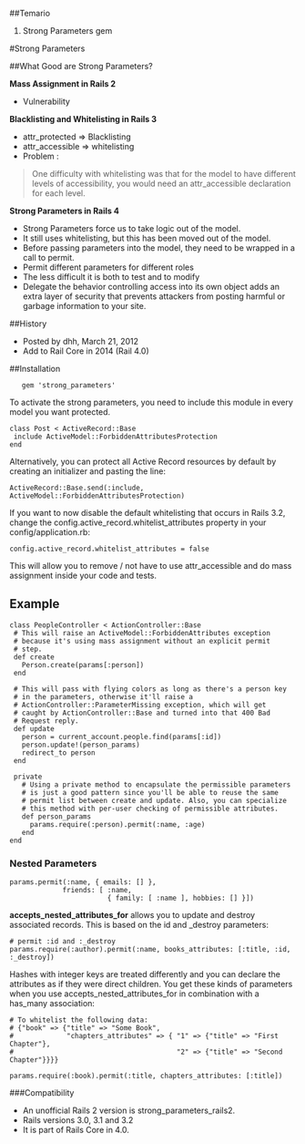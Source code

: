 ##Temario
1. Strong Parameters gem

#Strong Parameters



##What Good are Strong Parameters?

**Mass Assignment in Rails 2**
- Vulnerability

**Blacklisting and Whitelisting in Rails 3**

- attr_protected =>  Blacklisting
- attr_accessible =>  whitelisting
- Problem :
>One difficulty with whitelisting was that for the model to have different levels of accessibility, you would need an attr_accessible declaration for each level.

**Strong Parameters in Rails 4**
- Strong Parameters force us to take logic out of the model.
- It still uses whitelisting, but this has been moved out of the model.
- Before passing parameters into the model, they need to be wrapped in a call to permit.
- Permit different parameters for different roles
- The less difficult it is both to test and to modify
- Delegate the behavior controlling access into its own object
adds an extra layer of security that prevents attackers from posting harmful or garbage information to your site.


##History
- Posted by dhh, March 21, 2012
- Add to Rail Core in 2014 (Rail 4.0)

##Installation
 ```
    gem 'strong_parameters'
```

To activate the strong parameters, you need to include this module in every model you want protected.
 ```
class Post < ActiveRecord::Base
  include ActiveModel::ForbiddenAttributesProtection
end
 ```
Alternatively, you can protect all Active Record resources by default by creating an initializer and pasting the line:
 ```
ActiveRecord::Base.send(:include, ActiveModel::ForbiddenAttributesProtection)
 ```
If you want to now disable the default whitelisting that occurs in Rails 3.2, change the config.active_record.whitelist_attributes property in your config/application.rb:
 ```
config.active_record.whitelist_attributes = false
 ```
This will allow you to remove / not have to use attr_accessible and do mass assignment inside your code and tests.

## Example

 ```
class PeopleController < ActionController::Base
  # This will raise an ActiveModel::ForbiddenAttributes exception
  # because it's using mass assignment without an explicit permit
  # step.
  def create
    Person.create(params[:person])
  end

  # This will pass with flying colors as long as there's a person key
  # in the parameters, otherwise it'll raise a
  # ActionController::ParameterMissing exception, which will get
  # caught by ActionController::Base and turned into that 400 Bad
  # Request reply.
  def update
    person = current_account.people.find(params[:id])
    person.update!(person_params)
    redirect_to person
  end

  private
    # Using a private method to encapsulate the permissible parameters
    # is just a good pattern since you'll be able to reuse the same
    # permit list between create and update. Also, you can specialize
    # this method with per-user checking of permissible attributes.
    def person_params
      params.require(:person).permit(:name, :age)
    end
end
 ```

### Nested Parameters
 ```
params.permit(:name, { emails: [] },
              friends: [ :name,
                         { family: [ :name ], hobbies: [] }])
 ```

**accepts_nested_attributes_for** allows you to update and destroy associated records. This is based on the id and _destroy parameters:
 ```
# permit :id and :_destroy
params.require(:author).permit(:name, books_attributes: [:title, :id, :_destroy])
 ```
Hashes with integer keys are treated differently and you can declare the attributes as if they were direct children. You get these kinds of parameters when you use accepts_nested_attributes_for in combination with a has_many association:

 ```
# To whitelist the following data:
# {"book" => {"title" => "Some Book",
#             "chapters_attributes" => { "1" => {"title" => "First Chapter"},
#                                        "2" => {"title" => "Second Chapter"}}}}

params.require(:book).permit(:title, chapters_attributes: [:title])
 ```

###Compatibility

- An unofficial Rails 2 version is strong_parameters_rails2.
- Rails versions 3.0, 3.1 and 3.2
- It is part of Rails Core in 4.0.

